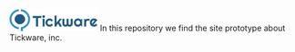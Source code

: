 <img src="https://github.com/ItamarMaran/Tickware/blob/master/prototype_java/img/tkwr_horizontal.png">
In this repository we find the site prototype about Tickware, inc.
